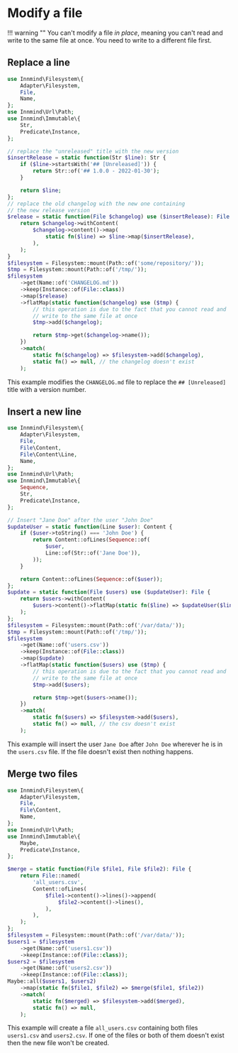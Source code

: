 # Modify a file

!!! warning ""
    You can't modify a file _in place_, meaning you can't read and write to the same file at once. You need to write to a different file first.

## Replace a line

```php
use Innmind\Filesystem\{
    Adapter\Filesystem,
    File,
    Name,
};
use Innmind\Url\Path;
use Innmind\Immutable\{
    Str,
    Predicate\Instance,
};

// replace the "unreleased" title with the new version
$insertRelease = static function(Str $line): Str {
    if ($line->startsWith('## [Unreleased]')) {
        return Str::of('## 1.0.0 - 2022-01-30');
    }

    return $line;
};
// replace the old changelog with the new one containing
// the new release version
$release = static function(File $changelog) use ($insertRelease): File {
    return $changelog->withContent(
        $changelog->content()->map(
            static fn($line) => $line->map($insertRelease),
        ),
    );
}
$filesystem = Filesystem::mount(Path::of('some/repository/'));
$tmp = Filesystem::mount(Path::of('/tmp/'));
$filesystem
    ->get(Name::of('CHANGELOG.md'))
    ->keep(Instance::of(File::class))
    ->map($release)
    ->flatMap(static function($changelog) use ($tmp) {
        // this operation is due to the fact that you cannot read and
        // write to the same file at once
        $tmp->add($changelog);

        return $tmp->get($changelog->name());
    })
    ->match(
        static fn($changelog) => $filesystem->add($changelog),
        static fn() => null, // the changelog doesn't exist
    );
```

This example modifies the `CHANGELOG.md` file to replace the `## [Unreleased]` title with a version number.

## Insert a new line

```php
use Innmind\Filesystem\{
    Adapter\Filesystem,
    File,
    File\Content,
    File\Content\Line,
    Name,
};
use Innmind\Url\Path;
use Innmind\Immutable\{
    Sequence,
    Str,
    Predicate\Instance,
};

// Insert "Jane Doe" after the user "John Doe"
$updateUser = static function(Line $user): Content {
    if ($user->toString() === 'John Doe') {
        return Content::ofLines(Sequence::of(
            $user,
            Line::of(Str::of('Jane Doe')),
        ));
    }

    return Content::ofLines(Sequence::of($user));
};
$update = static function(File $users) use ($updateUser): File {
    return $users->withContent(
        $users->content()->flatMap(static fn($line) => $updateUser($line)),
    );
};
$filesystem = Filesystem::mount(Path::of('/var/data/'));
$tmp = Filesystem::mount(Path::of('/tmp/'));
$filesystem
    ->get(Name::of('users.csv'))
    ->keep(Instance::of(File::class))
    ->map($update)
    ->flatMap(static function($users) use ($tmp) {
        // this operation is due to the fact that you cannot read and
        // write to the same file at once
        $tmp->add($users);

        return $tmp->get($users->name());
    })
    ->match(
        static fn($users) => $filesystem->add($users),
        static fn() => null, // the csv doesn't exist
    );
```

This example will insert the user `Jane Doe` after `John Doe` wherever he is in the `users.csv` file. If the file doesn't exist then nothing happens.

## Merge two files

```php
use Innmind\Filesystem\{
    Adapter\Filesystem,
    File,
    File\Content,
    Name,
};
use Innmind\Url\Path;
use Innmind\Immutable\{
    Maybe,
    Predicate\Instance,
};

$merge = static function(File $file1, File $file2): File {
    return File::named(
        'all_users.csv',
        Content::ofLines(
            $file1->content()->lines()->append(
                $file2->content()->lines(),
            ),
        ),
    );
};
$filesystem = Filesystem::mount(Path::of('/var/data/'));
$users1 = $filesystem
    ->get(Name::of('users1.csv'))
    ->keep(Instance::of(File::class));
$users2 = $filesystem
    ->get(Name::of('users2.csv'))
    ->keep(Instance::of(File::class));
Maybe::all($users1, $users2)
    ->map(static fn($file1, $file2) => $merge($file1, $file2))
    ->match(
        static fn($merged) => $filesystem->add($merged),
        static fn() => null,
    );
```

This example will create a file `all_users.csv` containing both files `users1.csv` and `users2.csv`. If one of the files or both of them doesn't exist then the new file won't be created.
